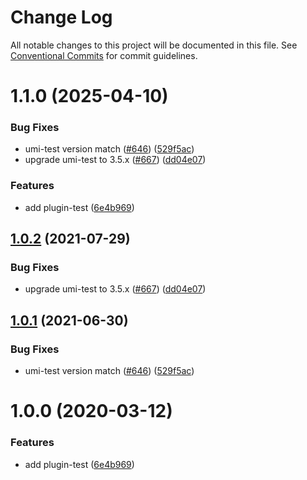 # Change Log

All notable changes to this project will be documented in this file. See [Conventional Commits](https://conventionalcommits.org) for commit guidelines.

# 1.1.0 (2025-04-10)

### Bug Fixes

- umi-test version match ([#646](https://github.com/umijs/plugins/issues/646)) ([529f5ac](https://github.com/umijs/plugins/commit/529f5ac3278c99e73e18964ef406c4671ca4e0bc))
- upgrade umi-test to 3.5.x ([#667](https://github.com/umijs/plugins/issues/667)) ([dd04e07](https://github.com/umijs/plugins/commit/dd04e078299990902d59f700e3df7233f8096feb))

### Features

- add plugin-test ([6e4b969](https://github.com/umijs/plugins/commit/6e4b969b08597591579282a293ead2cb2ab5dbbc))

## [1.0.2](https://github.com/umijs/plugins/compare/@umijs/plugin-test@1.0.1...@umijs/plugin-test@1.0.2) (2021-07-29)

### Bug Fixes

- upgrade umi-test to 3.5.x ([#667](https://github.com/umijs/plugins/issues/667)) ([dd04e07](https://github.com/umijs/plugins/commit/dd04e078299990902d59f700e3df7233f8096feb))

## [1.0.1](https://github.com/umijs/plugins/compare/@umijs/plugin-test@1.0.0...@umijs/plugin-test@1.0.1) (2021-06-30)

### Bug Fixes

- umi-test version match ([#646](https://github.com/umijs/plugins/issues/646)) ([529f5ac](https://github.com/umijs/plugins/commit/529f5ac3278c99e73e18964ef406c4671ca4e0bc))

# 1.0.0 (2020-03-12)

### Features

- add plugin-test ([6e4b969](https://github.com/umijs/plugins/commit/6e4b969b08597591579282a293ead2cb2ab5dbbc))
